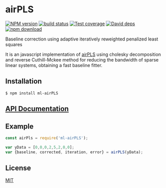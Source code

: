 # airPLS

  [![NPM version][npm-image]][npm-url]
  [![build status][travis-image]][travis-url]
  [![Test coverage][codecov-image]][codecov-url]
  [![David deps][david-image]][david-url]
  [![npm download][download-image]][download-url]

Baseline correction using adaptive iteratively reweighted penalized least squares

It is an javascript implementation of [airPLS](https://github.com/zmzhang/airPLS/blob/master/airPLS_manuscript.pdf) using cholesky decomposition and reverse Cuthill-Mckee method for reducing the bandwidth of sparse linear systems, obtaining a fast baseline fitter. 

## Installation

`$ npm install ml-airPLS`

## [API Documentation](https://mljs.github.io/airPLS/)

## Example

```js
const airPls = require('ml-airPLS');

var yData = [0,0,0,2,5,2,0,0];
var {baseline, corrected, iteration, error} = airPLS(yData);
```

## License

[MIT](./LICENSE)

[npm-image]: https://img.shields.io/npm/v/ml-airPLS.svg?style=flat-square
[npm-url]: https://www.npmjs.com/package/ml-airPLS
[travis-image]: https://img.shields.io/travis/mljs/airPLS/master.svg?style=flat-square
[travis-url]: https://travis-ci.org/mljs/airPLS
[codecov-image]: https://img.shields.io/codecov/c/github/mljs/airPLS.svg?style=flat-square
[codecov-url]: https://codecov.io/gh/mljs/airPLS
[david-image]: https://img.shields.io/david/mljs/airPLS.svg?style=flat-square
[david-url]: https://david-dm.org/mljs/airPLS
[download-image]: https://img.shields.io/npm/dm/ml-airPLS.svg?style=flat-square
[download-url]: https://www.npmjs.com/package/ml-airPLS
